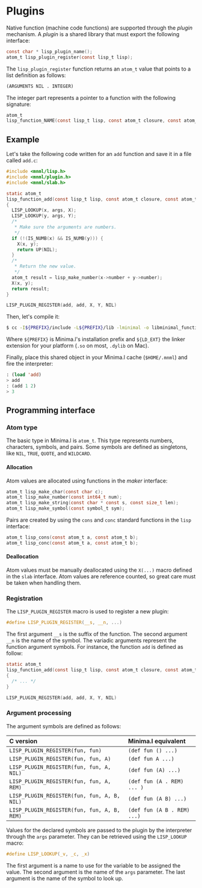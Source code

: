 # Plugins

Native function (machine code functions) are supported through the _plugin_
mechanism. A _plugin_ is a shared library that must export the following
interface:
```c
const char * lisp_plugin_name();
atom_t lisp_plugin_register(const lisp_t lisp);
```
The `lisp_plugin_register` function returns an `atom_t` value that points to a
list definition as follows:
```lisp
(ARGUMENTS NIL . INTEGER)
```
The integer part represents a pointer to a function with the following
signature:
```c
atom_t
lisp_function_NAME(const lisp_t lisp, const atom_t closure, const atom_t args);
```
## Example

Let's take the following code written for an `add` function and save it in a
file called `add.c`:
```c
#include <mnml/lisp.h>
#include <mnml/plugin.h>
#include <mnml/slab.h>

static atom_t
lisp_function_add(const lisp_t lisp, const atom_t closure, const atom_t args)
{
  LISP_LOOKUP(x, args, X);
  LISP_LOOKUP(y, args, Y);
  /*
   * Make sure the arguments are numbers.
   */
  if (!(IS_NUMB(x) && IS_NUMB(y))) {
    X(x, y);
    return UP(NIL);
  }
  /*
   * Return the new value.
   */
  atom_t result = lisp_make_number(x->number + y->number);
  X(x, y);
  return result;
}

LISP_PLUGIN_REGISTER(add, add, X, Y, NIL)
```
Then, let's compile it:
```bash
$ cc -I${PREFIX}/include -L${PREFIX}/lib -lminimal -o libminimal_function_add.${LD_EXT} add.c
```
Where `${PREFIX}` is Minima.l's installation prefix and `${LD_EXT}` the linker
extension for your platform (`.so` on most, `.dylib` on Mac).

Finally, place this shared object in your Minima.l cache (`$HOME/.mnml`) and
fire the interpreter:
```lisp
: (load 'add)
> add
: (add 1 2)
> 3
```
## Programming interface

### Atom type

The basic type in Minima.l is `atom_t`. This type represents numbers,
characters, symbols, and pairs. Some symbols are defined as singletons, like
`NIL`, `TRUE`, `QUOTE`, and `WILDCARD`.

#### Allocation

Atom values are allocated using functions in the _maker_ interface:
```c
atom_t lisp_make_char(const char c);
atom_t lisp_make_number(const int64_t num);
atom_t lisp_make_string(const char * const s, const size_t len);
atom_t lisp_make_symbol(const symbol_t sym);
```
Pairs are created by using the `cons` and `conc` standard functions in the
`lisp` interface:
```c
atom_t lisp_cons(const atom_t a, const atom_t b);
atom_t lisp_conc(const atom_t a, const atom_t b);
```
#### Deallocation

Atom values must be manually deallocated using the `X(...)` macro defined in the
`slab` interface. Atom values are reference counted, so great care must be taken
when handling them.

### Registration

The `LISP_PLUGIN_REGISTER` macro is used to register a new plugin:
```c
#define LISP_PLUGIN_REGISTER(__s, __n, ...)
```
The first argument `__s` is the suffix of the function. The second argument
`__n` is the name of the symbol. The variadic arguments represent the function
argument symbols. For instance, the function `add` is defined as follow:
```c
static atom_t
lisp_function_add(const lisp_t lisp, const atom_t closure, const atom_t args)
{
  /* ... */
}

LISP_PLUGIN_REGISTER(add, add, X, Y, NIL)
```
### Argument processing

The argument symbols are defined as follows:

| C version                                 | Minima.l equivalent       |
|:------------------------------------------|:--------------------------| 
| `LISP_PLUGIN_REGISTER(fun, fun)`            | `(def fun () ...)`          |
| `LISP_PLUGIN_REGISTER(fun, fun, A)`         | `(def fun A ...)`           |
| `LISP_PLUGIN_REGISTER(fun, fun, A, NIL)`    | `(def fun (A) ...)`         |
| `LISP_PLUGIN_REGISTER(fun, fun, A, REM)`    | `(def fun (A . REM) ... )`  |
| `LISP_PLUGIN_REGISTER(fun, fun, A, B, NIL)` | `(def fun (A B) ...)`       |
| `LISP_PLUGIN_REGISTER(fun, fun, A, B, REM)` | `(def fun (A B . REM) ...)` |

Values for the declared symbols are passed to the plugin by the interpreter
through the `args` parameter. They can be retrieved using the `LISP_LOOKUP`
macro:
```c
#define LISP_LOOKUP(_v, _c, _x)
```
The first argument is a name to use for the variable to be assigned the value.
The second argument is the name of the `args` parameter. The last argument
is the name of the symbol to look up.
